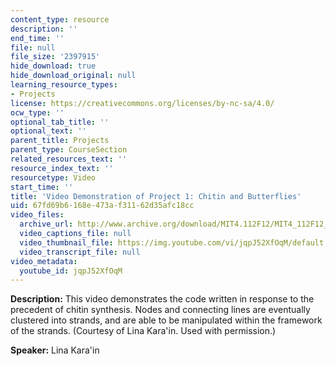 ```yaml
---
content_type: resource
description: ''
end_time: ''
file: null
file_size: '2397915'
hide_download: true
hide_download_original: null
learning_resource_types:
- Projects
license: https://creativecommons.org/licenses/by-nc-sa/4.0/
ocw_type: ''
optional_tab_title: ''
optional_text: ''
parent_title: Projects
parent_type: CourseSection
related_resources_text: ''
resource_index_text: ''
resourcetype: Video
start_time: ''
title: 'Video Demonstration of Project 1: Chitin and Butterflies'
uid: 67fd69b6-168e-473a-f311-62d35afc18cc
video_files:
  archive_url: http://www.archive.org/download/MIT4.112F12/MIT4_112F12_Video_Ex1_LK_300k.mp4
  video_captions_file: null
  video_thumbnail_file: https://img.youtube.com/vi/jqpJ52XfOqM/default.jpg
  video_transcript_file: null
video_metadata:
  youtube_id: jqpJ52XfOqM
---
```


**Description:** This video demonstrates the code written in response to the precedent of chitin synthesis. Nodes and connecting lines are eventually clustered into strands, and are able to be manipulated within the framework of the strands. (Courtesy of Lina Kara'in. Used with permission.)

**Speaker:** Lina Kara'in

